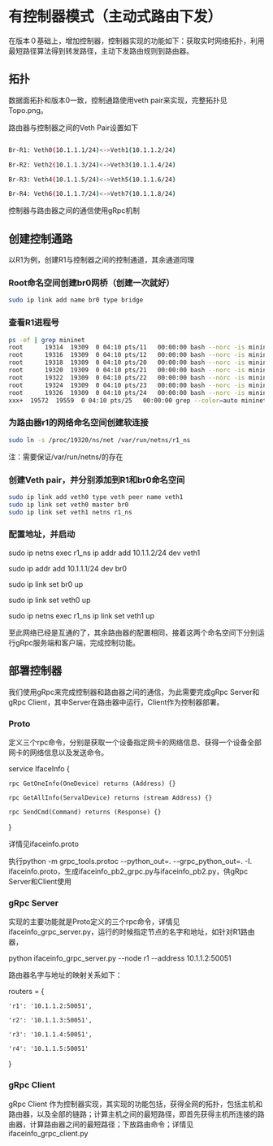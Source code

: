 # 有控制器模式（主动式路由下发）

在版本０基础上，增加控制器，控制器实现的功能如下：获取实时网络拓扑，利用最短路径算法得到转发路径，主动下发路由规则到路由器。

## 拓扑

数据面拓扑和版本0一致，控制通路使用veth pair来实现，完整拓扑见Topo.png。

路由器与控制器之间的Veth Pair设置如下

```Bash

Br-R1: Veth0(10.1.1.1/24)<->Veth1(10.1.1.2/24)

Br-R2: Veth2(10.1.1.3/24)<->Veth3(10.1.1.4/24)

Br-R3: Veth4(10.1.1.5/24)<->Veth5(10.1.1.6/24)

Br-R4: Veth6(10.1.1.7/24)<->Veth7(10.1.1.8/24)

```

控制器与路由器之间的通信使用gRpc机制

## 创建控制通路

以R1为例，创建R1与控制器之间的控制通道，其余通道同理

### Root命名空间创建br0网桥（创建一次就好）

```Bash
sudo ip link add name br0 type bridge
```


### 查看R1进程号

```Bash
ps -ef | grep mininet
root      19314  19309  0 04:10 pts/11   00:00:00 bash --norc -is mininet:a
root      19316  19309  0 04:10 pts/12   00:00:00 bash --norc -is mininet:b
root      19318  19309  0 04:10 pts/20   00:00:00 bash --norc -is mininet:c
root      19320  19309  0 04:10 pts/21   00:00:00 bash --norc -is mininet:r1
root      19322  19309  0 04:10 pts/22   00:00:00 bash --norc -is mininet:r2
root      19324  19309  0 04:10 pts/23   00:00:00 bash --norc -is mininet:r3
root      19326  19309  0 04:10 pts/24   00:00:00 bash --norc -is mininet:r4
xxx+  19572  19559  0 04:10 pts/25   00:00:00 grep --color=auto mininet
```

### 为路由器r1的网络命名空间创建软连接
```Bash
sudo ln -s /proc/19320/ns/net /var/run/netns/r1_ns
```
注：需要保证/var/run/netns/的存在


### 创建Veth pair，并分别添加到R1和br0命名空间
```Bash
sudo ip link add veth0 type veth peer name veth1
sudo ip link set veth0 master br0
sudo ip link set veth1 netns r1_ns
```
### 配置地址，并启动

sudo ip netns exec r1_ns ip addr add 10.1.1.2/24 dev veth1

sudo ip addr add 10.1.1.1/24 dev br0

sudo ip link set br0 up

sudo ip link set veth0 up

sudo ip netns exec r1_ns ip link set veth1 up

至此网络已经是互通的了，其余路由器的配置相同，接着这两个命名空间下分别运行gRpc服务端和客户端，完成控制功能。

## 部署控制器

我们使用gRpc来完成控制器和路由器之间的通信，为此需要完成gRpc Server和gRpc Client，其中Server在路由器中运行，Client作为控制器部署。

### Proto

定义三个rpc命令，分别是获取一个设备指定网卡的网络信息、获得一个设备全部网卡的网络信息以及发送命令。

service IfaceInfo {

    rpc GetOneInfo(OneDevice) returns (Address) {}
    
    rpc GetAllInfo(ServalDevice) returns (stream Address) {}
    
    rpc SendCmd(Command) returns (Response) {}
    
}

详情见ifaceinfo.proto

执行python -m grpc_tools.protoc --python_out=. --grpc_python_out=. -I. ifaceinfo.proto，生成ifaceinfo_pb2_grpc.py与ifaceinfo_pb2.py，供gRpc Server和Client使用

### gRpc Server

实现的主要功能就是Proto定义的三个rpc命令，详情见ifaceinfo_grpc_server.py，运行的时候指定节点的名字和地址，如针对R1路由器，

python ifaceinfo_grpc_server.py --node r1 --address 10.1.1.2:50051

路由器名字与地址的映射关系如下：

routers = {

    'r1': '10.1.1.2:50051',
    
    'r2': '10.1.1.3:50051',
    
    'r3': '10.1.1.4:50051',
    
    'r4': '10.1.1.5:50051'
}

### gRpc Client

gRpc Client 作为控制器实现，其实现的功能包括，获得全网的拓扑，包括主机和路由器，以及全部的链路；计算主机之间的最短路径，即首先获得主机所连接的路由器，计算路由器之间的最短路径；下放路由命令；详情见ifaceinfo_grpc_client.py



